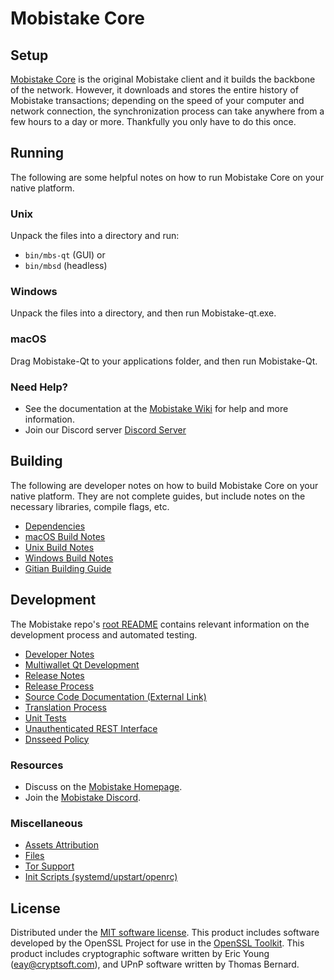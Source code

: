 Mobistake Core
=============

Setup
---------------------
[Mobistake Core](https://mobistake.app/) is the original Mobistake client and it builds the backbone of the network. However, it downloads and stores the entire history of Mobistake transactions; depending on the speed of your computer and network connection, the synchronization process can take anywhere from a few hours to a day or more. Thankfully you only have to do this once.

Running
---------------------
The following are some helpful notes on how to run Mobistake Core on your native platform.

### Unix

Unpack the files into a directory and run:

- `bin/mbs-qt` (GUI) or
- `bin/mbsd` (headless)

### Windows

Unpack the files into a directory, and then run Mobistake-qt.exe.

### macOS

Drag Mobistake-Qt to your applications folder, and then run Mobistake-Qt.

### Need Help?

* See the documentation at the [Mobistake Wiki](https://github.com/mbs)
for help and more information.
* Join our Discord server [Discord Server](https://discord.gg/uTar2Sd)

Building
---------------------
The following are developer notes on how to build Mobistake Core on your native platform. They are not complete guides, but include notes on the necessary libraries, compile flags, etc.

- [Dependencies](dependencies.md)
- [macOS Build Notes](build-osx.md)
- [Unix Build Notes](build-unix.md)
- [Windows Build Notes](build-windows.md)
- [Gitian Building Guide](gitian-building.md)

Development
---------------------
The Mobistake repo's [root README](/README.md) contains relevant information on the development process and automated testing.

- [Developer Notes](developer-notes.md)
- [Multiwallet Qt Development](multiwallet-qt.md)
- [Release Notes](release-notes.md)
- [Release Process](release-process.md)
- [Source Code Documentation (External Link)](https://github.com/mbs)
- [Translation Process](translation_process.md)
- [Unit Tests](unit-tests.md)
- [Unauthenticated REST Interface](REST-interface.md)
- [Dnsseed Policy](dnsseed-policy.md)

### Resources
* Discuss on the [Mobistake Homepage](https://mobistake.app/).
* Join the [Mobistake Discord](https://discord.gg/uTar2Sd).

### Miscellaneous
- [Assets Attribution](assets-attribution.md)
- [Files](files.md)
- [Tor Support](tor.md)
- [Init Scripts (systemd/upstart/openrc)](init.md)

License
---------------------
Distributed under the [MIT software license](/COPYING).
This product includes software developed by the OpenSSL Project for use in the [OpenSSL Toolkit](https://www.openssl.org/). This product includes
cryptographic software written by Eric Young ([eay@cryptsoft.com](mailto:eay@cryptsoft.com)), and UPnP software written by Thomas Bernard.
